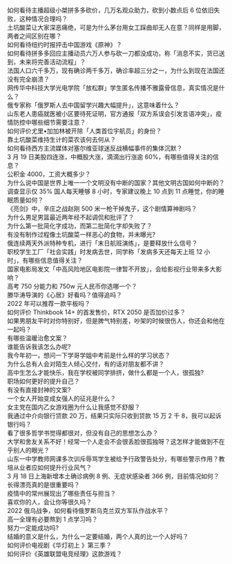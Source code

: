 如何看待主播超级小桀拼多多砍价，几万名观众助力，砍到小数点后  6 位依旧失败，这种情况合理吗？  
土坑酸菜让大家深恶痛绝，可是为什么茅台用女工踩曲却无人在意？同样是用脚，两者之间区别在哪？  
如何看待纽约时报抨击中国游戏《原神》？  
如何看待拼多多回应主播动员六万人参与砍一刀都没成功，称「消息不实，货已送到，未来将完善活动流程」？  
法国人口六千多万，现有确诊两千多万，确诊率超三分之一，为什么到现在法国还没有完全崩溃？  
网传华中科技大学光电学院「放松群」学生匿名传播不雅露骨信息，真实情况是什么？  
俄专家称「俄罗斯人去中国留学兴趣大幅提升」，这意味着什么？  
山东老人患癌就医被小区要待死证明，官方通报「双方系误会引发言语冲突」，疫情防控中哪些细节需要注意？  
如何评价尤里•加加林被开除「人类首位宇航员」的身份？  
靠土坑酸菜维持生计的菜农该何去何从？  
如何看待西方主流媒体对塞尔维亚球迷反战横幅事件的集体沉默？  
3 月 19 日美股四连涨，中概股大涨，滴滴出行涨逾 60%，有哪些值得关注的信息？  
公积金 4000，工资大概多少？  
为什么说中国是世界上唯一一个文明没有中断的国家？其他文明古国如何中断的？  
调查显示仅 35% 国人每天睡够 8 小时，专家建议晚上 10 点到 11 点睡觉，你的睡眠质量如何？  
《亮剑》中，辛庄之战赵刚 500 米一枪干掉鬼子，这个剧情算神剧吗？  
为什么男足男篮最近两年经不起调侃和批评了？  
为什么第一批简化字成功，而第二批简化字却失败了？  
有没有制作过程像土坑酸菜一样恶心的食物，并未曝光?  
俄连续两天外派特种专机，进行「末日航班演练」，是要释放什么信号？  
职校学生工厂「社会实践」时发病去世，同学称「发病多天还每天上班 12 小时」，有哪些信息值得关注？  
国家电影局发文「中高风险地区电影院一律暂不开放」，会给影视行业带来多大影响？  
高考 750 分能力和 750w 元人民币你选哪一个？  
滕华涛导演的《心居》好看吗？值得追吗？  
2022 年可以推荐一款平板吗？  
如何评价 Thinkbook 14+ 的首发售价，RTX 2050 是否加价过多？  
如果男朋友平时对你特别好，但是脾气特别差，吵架的时候很伤人，你还会和他在一起吗？  
有哪些温暖治愈文案？  
谁能告诉我该怎么办呢?  
我今年初一，想问一下学哥学姐中考前是什么样的学习状态？  
为什么总有人会对陌生人倾心交付，有的话对朋友都不讲？  
高中生怎么才能快乐，我在学校被同学排挤，做什么都是一个人，很孤独?  
职场如何更好的提升自己？  
有没有直接封神的文案?  
一个女人开始变成女强人的征兆是什么？  
女主党在国内乙女游戏圈为什么让我感觉不舒服？  
我通过中介向银行贷款 20 万，结果只实际只收到贷款 15 万 2 千 8，我可以起诉银行吗？  
看了很多哲学书觉得都很对，但没有自己的思想怎么办？  
大学和舍友关系不好！经常一个人走会不会很丢脸很孤独呀？这怎样才能做到不在乎别人的眼光？  
山东一中学教师网课多次训斥辱骂学生被给予行政警告处分，有哪些警示作用？教培从业者应如何提升行业风气？  
3 月 18 日上海新增本土确诊病例 8 例、无症状感染者 366 例，目前情况如何？  
长得漂亮真的是很重要吗？  
疫情中的常州展现出了哪些责任与担当？  
喜欢你的人，会让你等很久吗？  
2022 俄乌战争，如何看待俄罗斯乌克兰双方军队作战水平？  
高一全理有必要熬到 1 点学习吗？  
努力一定能成功吗?  
结婚的意义是什么，为什么一定要结婚，两个人真的比一个人好吗？  
如何评价电视剧《华灯初上 》第三季？  
如何评价《英雄联盟电竞经理》这款游戏？  
